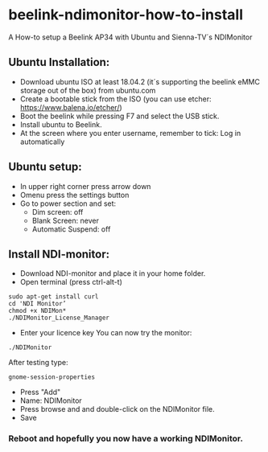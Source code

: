 # beelink-ndimonitor-how-to-install
A How-to setup a Beelink AP34 with Ubuntu and Sienna-TV´s NDIMonitor

## Ubuntu Installation:
* Download ubuntu ISO at least 18.04.2 (it´s supporting the beelink eMMC storage out of the box) from ubuntu.com
* Create a bootable stick from the ISO (you can use etcher: https://www.balena.io/etcher/)
* Boot the beelink while pressing F7 and select the USB stick.
* Install ubuntu to Beelink.
* At the screen where you enter username, remember to tick: Log in automatically

## Ubuntu setup:
* In upper right corner press arrow down
* Omenu press the settings button 
* Go to power section and set: 
  * Dim screen: off
  * Blank Screen: never
  * Automatic Suspend: off

## Install NDI-monitor:
* Download NDI-monitor and place it in your home folder.
* Open terminal (press ctrl-alt-t)
```
sudo apt-get install curl
cd 'NDI Monitor’
chmod +x NDIMon*
./NDIMonitor_License_Manager
```
* Enter your licence key
You can now try the monitor:
```
./NDIMonitor
```
After testing type:
```
gnome-session-properties
```
* Press "Add"
* Name: NDIMonitor
* Press browse and and double-click on the NDIMonitor file.
* Save

### Reboot and hopefully you now have a working NDIMonitor.
